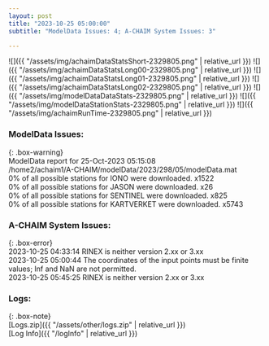 ```yaml
---
layout: post
title: "2023-10-25 05:00:00"
subtitle: "ModelData Issues: 4; A-CHAIM System Issues: 3"

---
```


![]({{ "/assets/img/achaimDataStatsShort-2329805.png" | relative_url }})
![]({{ "/assets/img/achaimDataStatsLong00-2329805.png" | relative_url }})
![]({{ "/assets/img/achaimDataStatsLong01-2329805.png" | relative_url }})
![]({{ "/assets/img/achaimDataStatsLong02-2329805.png" | relative_url }})
![]({{ "/assets/img/modelDataDataStats-2329805.png" | relative_url }})
![]({{ "/assets/img/modelDataStationStats-2329805.png" | relative_url }})
![]({{ "/assets/img/achaimRunTime-2329805.png" | relative_url }})


### ModelData Issues:  
  
{: .box-warning}  
 ModelData report for 25-Oct-2023 05:15:08   
 /home2/achaim1/A-CHAIM/modelData/2023/298/05/modelData.mat   
 0% of all possible stations for IONO were downloaded. x1522   
 0% of all possible stations for JASON were downloaded. x26   
 0% of all possible stations for SENTINEL were downloaded. x825   
 0% of all possible stations for KARTVERKET were downloaded. x5743   
  
### A-CHAIM System Issues:  
  
{: .box-error}  
2023-10-25 04:33:14 RINEX is neither version 2.xx or 3.xx  
2023-10-25 05:00:44 The coordinates of the input points must be finite values; Inf and NaN are not permitted.  
2023-10-25 05:45:25 RINEX is neither version 2.xx or 3.xx  

### Logs:  
  
{: .box-note}  
[Logs.zip]({{ "/assets/other/logs.zip" | relative_url }})  
[Log Info]({{ "/logInfo" | relative_url }})  
